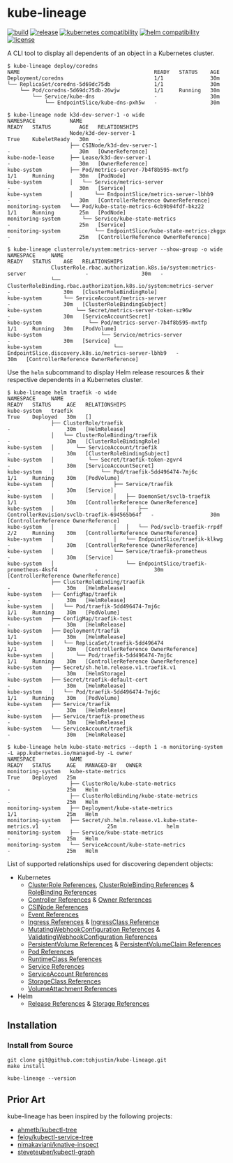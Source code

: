 # kube-lineage

[![build](https://github.com/tohjustin/kube-lineage/actions/workflows/build.yaml/badge.svg)](https://github.com/tohjustin/kube-lineage/actions/workflows/build.yaml)
[![release](https://aegisbadges.appspot.com/static?subject=release&status=v0.3.0&color=318FE0)](https://github.com/tohjustin/kube-lineage/releases)
[![kubernetes compatibility](https://aegisbadges.appspot.com/static?subject=k8s%20compatibility&status=v1.19%2B&color=318FE0)](https://endoflife.date/kubernetes)
[![helm compatibility](https://aegisbadges.appspot.com/static?subject=helm%20compatibility&status=v3&color=318FE0)](https://endoflife.date/kubernetes)
[![license](https://aegisbadges.appspot.com/static?subject=license&status=Apache-2.0&color=318FE0)](./LICENSE.md)

A CLI tool to display all dependents of an object in a Kubernetes cluster.

```shell
$ kube-lineage deploy/coredns
NAME                                           READY   STATUS    AGE
Deployment/coredns                             1/1               30m
└── ReplicaSet/coredns-5d69dc75db              1/1               30m
    └── Pod/coredns-5d69dc75db-26wjw           1/1     Running   30m
        └── Service/kube-dns                   -                 30m
            └── EndpointSlice/kube-dns-pxh5w   -                 30m

$ kube-lineage node k3d-dev-server-1 -o wide
NAMESPACE           NAME                                                 READY   STATUS         AGE   RELATIONSHIPS
                    Node/k3d-dev-server-1                                True    KubeletReady   30m   -
                    ├── CSINode/k3d-dev-server-1                         -                      30m   [OwnerReference]
kube-node-lease     ├── Lease/k3d-dev-server-1                           -                      30m   [OwnerReference]
kube-system         ├── Pod/metrics-server-7b4f8b595-mxtfp               1/1     Running        30m   [PodNode]
kube-system         │   └── Service/metrics-server                       -                      30m   [Service]
kube-system         │       └── EndpointSlice/metrics-server-lbhb9       -                      30m   [ControllerReference OwnerReference]
monitoring-system   └── Pod/kube-state-metrics-6cb9b94fdf-bkz22          1/1     Running        25m   [PodNode]
monitoring-system       └── Service/kube-state-metrics                   -                      25m   [Service]
monitoring-system           └── EndpointSlice/kube-state-metrics-zkggx   -                      25m   [ControllerReference OwnerReference]

$ kube-lineage clusterrole/system:metrics-server --show-group -o wide
NAMESPACE     NAME                                                                          READY   STATUS    AGE   RELATIONSHIPS
              ClusterRole.rbac.authorization.k8s.io/system:metrics-server                   -                 30m   -
              └── ClusterRoleBinding.rbac.authorization.k8s.io/system:metrics-server        -                 30m   [ClusterRoleBindingRole]
kube-system       └── ServiceAccount/metrics-server                                         -                 30m   [ClusterRoleBindingSubject]
kube-system           └── Secret/metrics-server-token-sz96w                                 -                 30m   [ServiceAccountSecret]
kube-system               └── Pod/metrics-server-7b4f8b595-mxtfp                            1/1     Running   30m   [PodVolume]
kube-system                   └── Service/metrics-server                                    -                 30m   [Service]
kube-system                       └── EndpointSlice.discovery.k8s.io/metrics-server-lbhb9   -                 30m   [ControllerReference OwnerReference]
```

Use the `helm` subcommand to display Helm release resources & their respective dependents in a Kubernetes cluster.

```shell
$ kube-lineage helm traefik -o wide
NAMESPACE     NAME                                                                          READY   STATUS     AGE   RELATIONSHIPS
kube-system   traefik                                                                       True    Deployed   30m   []
              ├── ClusterRole/traefik                                                       -                  30m   [HelmRelease]
              │   └── ClusterRoleBinding/traefik                                            -                  30m   [ClusterRoleBindingRole]
kube-system   │       └── ServiceAccount/traefik                                            -                  30m   [ClusterRoleBindingSubject]
kube-system   │           └── Secret/traefik-token-zgvr4                                    -                  30m   [ServiceAccountSecret]
kube-system   │               └── Pod/traefik-5dd496474-7mj6c                               1/1     Running    30m   [PodVolume]
kube-system   │                   ├── Service/traefik                                       -                  30m   [Service]
kube-system   │                   │   ├── DaemonSet/svclb-traefik                           1/1                30m   [ControllerReference OwnerReference]
kube-system   │                   │   │   ├── ControllerRevision/svclb-traefik-694565b64f   -                  30m   [ControllerReference OwnerReference]
kube-system   │                   │   │   └── Pod/svclb-traefik-rrpdf                       2/2     Running    30m   [ControllerReference OwnerReference]
kube-system   │                   │   └── EndpointSlice/traefik-klkwg                       -                  30m   [ControllerReference OwnerReference]
kube-system   │                   └── Service/traefik-prometheus                            -                  30m   [Service]
kube-system   │                       └── EndpointSlice/traefik-prometheus-4ksf4            -                  30m   [ControllerReference OwnerReference]
              ├── ClusterRoleBinding/traefik                                                -                  30m   [HelmRelease]
kube-system   ├── ConfigMap/traefik                                                         -                  30m   [HelmRelease]
kube-system   │   └── Pod/traefik-5dd496474-7mj6c                                           1/1     Running    30m   [PodVolume]
kube-system   ├── ConfigMap/traefik-test                                                    -                  30m   [HelmRelease]
kube-system   ├── Deployment/traefik                                                        1/1                30m   [HelmRelease]
kube-system   │   └── ReplicaSet/traefik-5dd496474                                          1/1                30m   [ControllerReference OwnerReference]
kube-system   │       └── Pod/traefik-5dd496474-7mj6c                                       1/1     Running    30m   [ControllerReference OwnerReference]
kube-system   ├── Secret/sh.helm.release.v1.traefik.v1                                      -                  30m   [HelmStorage]
kube-system   ├── Secret/traefik-default-cert                                               -                  30m   [HelmRelease]
kube-system   │   └── Pod/traefik-5dd496474-7mj6c                                           1/1     Running    30m   [PodVolume]
kube-system   ├── Service/traefik                                                           -                  30m   [HelmRelease]
kube-system   ├── Service/traefik-prometheus                                                -                  30m   [HelmRelease]
kube-system   └── ServiceAccount/traefik                                                    -                  30m   [HelmRelease]

$ kube-lineage helm kube-state-metrics --depth 1 -n monitoring-system -L app.kubernetes.io/managed-by -L owner
NAMESPACE           NAME                                                  READY   STATUS     AGE   MANAGED-BY   OWNER
monitoring-system   kube-state-metrics                                    True    Deployed   25m
                    ├── ClusterRole/kube-state-metrics                    -                  25m   Helm
                    ├── ClusterRoleBinding/kube-state-metrics             -                  25m   Helm
monitoring-system   ├── Deployment/kube-state-metrics                     1/1                25m   Helm
monitoring-system   ├── Secret/sh.helm.release.v1.kube-state-metrics.v1   -                  25m                helm
monitoring-system   ├── Service/kube-state-metrics                        -                  25m   Helm
monitoring-system   └── ServiceAccount/kube-state-metrics                 -                  25m   Helm
```

List of supported relationships used for discovering dependent objects:

- Kubernetes
  - [ClusterRole References](https://kubernetes.io/docs/reference/kubernetes-api/authorization-resources/cluster-role-v1/), [ClusterRoleBinding References](https://kubernetes.io/docs/reference/kubernetes-api/authorization-resources/cluster-role-binding-v1/) & [RoleBinding References](https://kubernetes.io/docs/reference/kubernetes-api/authorization-resources/role-binding-v1/)
  - [Controller References](https://github.com/kubernetes/community/blob/master/contributors/design-proposals/api-machinery/controller-ref.md) & [Owner References](https://kubernetes.io/docs/concepts/overview/working-with-objects/owners-dependents/)
  - [CSINode References](https://kubernetes.io/docs/reference/kubernetes-api/config-and-storage-resources/csi-node-v1/)
  - [Event References](https://kubernetes.io/docs/reference/kubernetes-api/cluster-resources/event-v1/)
  - [Ingress References](https://kubernetes.io/docs/reference/kubernetes-api/service-resources/ingress-v1/) & [IngressClass Reference](https://kubernetes.io/docs/reference/kubernetes-api/service-resources/ingress-class-v1/)
  - [MutatingWebhookConfiguration References](https://kubernetes.io/docs/reference/kubernetes-api/extend-resources/mutating-webhook-configuration-v1/) & [ValidatingWebhookConfiguration References](https://kubernetes.io/docs/reference/kubernetes-api/extend-resources/validating-webhook-configuration-v1/)
  - [PersistentVolume References](https://kubernetes.io/docs/reference/kubernetes-api/config-and-storage-resources/persistent-volume-v1/) & [PersistentVolumeClaim References](https://kubernetes.io/docs/reference/kubernetes-api/config-and-storage-resources/persistent-volume-claim-v1/)
  - [Pod References](https://kubernetes.io/docs/reference/kubernetes-api/workload-resources/pod-v1/)
  - [RuntimeClass References](https://kubernetes.io/docs/reference/kubernetes-api/cluster-resources/runtime-class-v1/)
  - [Service References](https://kubernetes.io/docs/reference/kubernetes-api/service-resources/service-v1/)
  - [ServiceAccount References](https://kubernetes.io/docs/reference/kubernetes-api/authentication-resources/service-account-v1/)
  - [StorageClass References](https://kubernetes.io/docs/reference/kubernetes-api/config-and-storage-resources/storage-class-v1/)
  - [VolumeAttachment References](https://kubernetes.io/docs/reference/kubernetes-api/config-and-storage-resources/volume-attachment-v1/)
- Helm
  - [Release References](https://helm.sh/docs/intro/using_helm/#three-big-concepts) & [Storage References](https://helm.sh/docs/topics/advanced/#storage-backends)

## Installation

### Install from Source

```shell
git clone git@github.com:tohjustin/kube-lineage.git
make install

kube-lineage --version
```

## Prior Art

kube-lineage has been inspired by the following projects:

- [ahmetb/kubectl-tree](https://github.com/ahmetb/kubectl-tree)
- [feloy/kubectl-service-tree](https://github.com/feloy/kubectl-service-tree)
- [nimakaviani/knative-inspect](https://github.com/nimakaviani/knative-inspect/)
- [steveteuber/kubectl-graph](https://github.com/steveteuber/kubectl-graph)
